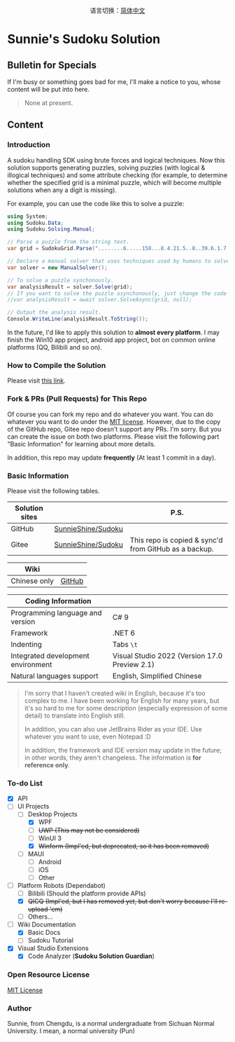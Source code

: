 <center>语言切换：<a href="README-zh-cn.md">简体中文</a></center>

# Sunnie's Sudoku Solution

## Bulletin for Specials

If I'm busy or something goes bad for me, I'll make a notice to you, whose content will be put into here.

> None at present.

## Content

### Introduction

A sudoku handling SDK using brute forces and logical techniques. Now this solution supports generating puzzles, solving puzzles (with logical & illogical techniques) and some attribute checking (for example, to determine whether the specified grid is a minimal puzzle, which will become multiple solutions when any a digit is missing).

For example, you can use the code like this to solve a puzzle:

```csharp
using System;
using Sudoku.Data;
using Sudoku.Solving.Manual;

// Parse a puzzle from the string text.
var grid = SudokuGrid.Parse("........6.....158...8.4.21.5..8..39.6.1.7.8.5.89..5..1.24.5.9...659.....9........");

// Declare a manual solver that uses techniques used by humans to solve a puzzle.
var solver = new ManualSolver();

// To solve a puzzle synchonously.
var analysisResult = solver.Solve(grid);
// If you want to solve the puzzle asynchonously, just change the code to:
//var analysisResult = await solver.SolveAsync(grid, null);

// Output the analysis result.
Console.WriteLine(analysisResult.ToString());
```

In the future, I'd like to apply this solution to **almost every platform**. I may finish the Win10 app project, android app project, bot on common online platforms (QQ, Bilibili and so on).

### How to Compile the Solution

Please visit [this link](https://sunnieshine.github.io/Sudoku/how-to/How-To-Compile-The-Solution).

### Fork & PRs (Pull Requests) for This Repo

Of course you can fork my repo and do whatever you want. You can do whatever you want to do under the [MIT license](https://github.com/SunnieShine/Sudoku/blob/main/LICENSE). However, due to the copy of the GitHub repo, Gitee repo doesn't support any PRs. I'm sorry. But you can create the issue on both two platforms. Please visit the following part "Basic Information" for learning about more details.

In addition, this repo may update **frequently** (At least 1 commit in a day).

### Basic Information

Please visit the following tables.

| Solution sites |                                                             | P.S.                                                  |
| -------------- | ----------------------------------------------------------- | ----------------------------------------------------- |
| GitHub         | [SunnieShine/Sudoku](https://github.com/SunnieShine/Sudoku) |                                                       |
| Gitee          | [SunnieShine/Sudoku](https://gitee.com/SunnieShine/Sudoku)  | This repo is copied & sync'd from GitHub as a backup. |

| Wiki         |                                                |
| ------------ | ---------------------------------------------- |
| Chinese only | [GitHub](https://sunnieshine.github.io/Sudoku) |

| Coding Information                 |                                               |
| ---------------------------------- | --------------------------------------------- |
| Programming language and version   | C# 9                                          |
| Framework                          | .NET 6                                        |
| Indenting                          | Tabs `\t`                                     |
| Integrated development environment | Visual Studio 2022 (Version 17.0 Preview 2.1) |
| Natural languages support          | English, Simplified Chinese                   |

> I'm sorry that I haven't created wiki in English, because it's too complex to me. I have been working for English for many years, but it's so hard to me for some description (especially expression of some detail) to translate into English still.
>
> In addition, you can also use JetBrains Rider as your IDE. Use whatever you want to use, even Notepad :D
>
> In addition, the framework and IDE version may update in the future; in other words, they aren't changeless. The information is **for reference only**.

### To-do List

* [x] API
* [ ] UI Projects
  * [ ] Desktop Projects
    * [x] WPF
    * [ ] ~~UWP (This may not be considered)~~
    * [ ] WinUI 3
    * [x] ~~Winform (Impl'ed, but deprecated, so it has been removed)~~
  * [ ] MAUI
    * [ ] Android
    * [ ] iOS
    * [ ] Other
* [ ] Platform Robots (Dependabot)
  * [ ] Bilibili (Should the platform provide APIs)
  * [x] ~~QICQ (Impl'ed, but I has removed yet, but don't worry because I'll re-upload 'em)~~
  * [ ] Others...
* [ ] Wiki Documentation
  * [x] Basic Docs
  * [ ] Sudoku Tutorial
* [x] Visual Studio Extensions
  * [x] Code Analyzer (**Sudoku Solution Guardian**)

### Open Resource License

[MIT License](https://github.com/SunnieShine/Sudoku/blob/main/LICENSE)

### Author

Sunnie, from Chengdu, is a normal undergraduate from Sichuan Normal University. I mean, a normal university (Pun)


